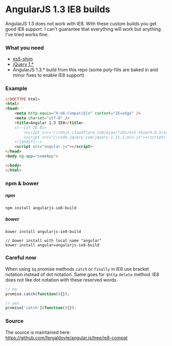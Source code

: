 AngularJS 1.3 IE8 builds
========================
AngularJS 1.3 does not work with IE8. With these custom builds you get good IE8 support. I can't guarantee that everything will work but anything I've tried works fine.

### What you need

* [es5-shim](https://github.com/es-shims/es5-shim)
* [jQuery 1.*](http://jquery.com/download/)
* AngularJS 1.3.* build from this repo (some poly-fills are baked in and minor fixes to enable IE8 support)

### Example
```html
<!DOCTYPE html>
<html>
<head>
	<meta http-equiv="X-UA-Compatible" content="IE=edge" />
	<meta charset="utf-8" />
	<title>Angular 1.3 IE8</title>
	<!--[if IE 8]>
		<script src="//cdnjs.cloudflare.com/ajax/libs/es5-shim/4.0.5/es5-shim.min.js"></script>
		<script src="//code.jquery.com/jquery-1.11.1.min.js"></script>
	<![endif]-->
	<script src="angular.js"></script>
</head>
<body ng-app="someApp">

</body>
</html>
```

### npm & bower

##### npm

	npm install angularjs-ie8-build
	
##### bower

	bower install angularjs-ie8-build
	
	// bower install with local name "angular"
	bower install angular=angularjs-ie8-build

### Careful now
When using `$q` promise methods `catch` or `finally` in IE8 use bracket notation instead of dot notation. Same goes for `$http` `delete` method. IE8 does not like dot notation with these reserved words.
```javascript
// no
promise.catch(function(){});

// yes
promise['catch'](function(){});
```





### Source
The source is maintained here:
https://github.com/fergaldoyle/angular.js/tree/ie8-compat


